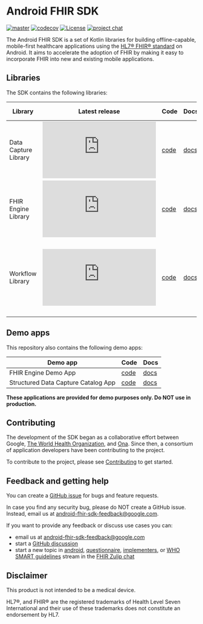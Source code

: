 # Android FHIR SDK

[![master](https://github.com/google/android-fhir/actions/workflows/build.yml/badge.svg?branch=master)](https://github.com/google/android-fhir/actions/workflows/build.yml) [![codecov](https://codecov.io/gh/google/android-fhir/branch/master/graph/badge.svg?token=PDSC4WRDTQ)](https://codecov.io/gh/google/android-fhir/branch/master) [![License](https://img.shields.io/badge/License-Apache_2.0-blue.svg)](https://opensource.org/licenses/Apache-2.0) [![project chat](https://img.shields.io/badge/zulip-join_chat-brightgreen.svg)](https://chat.fhir.org/#narrow/stream/276344-android)

The Android FHIR SDK is a set of Kotlin libraries for building offline-capable, mobile-first
healthcare applications using the [HL7® FHIR® standard](https://www.hl7.org/fhir/) on Android. It
aims to accelerate the adoption of FHIR by making it easy to incorporate FHIR into new and existing
mobile applications.

## Libraries

The SDK contains the following libraries:

| Library              | Latest release                                                                                                                                                                                                                    | Code                                                                  | Docs                                                                                | Min SDK                    | Summary                                                                                                                                                    |
| -------------------- | --------------------------------------------------------------------------------------------------------------------------------------------------------------------------------------------------------------------------------- | --------------------------------------------------------------------- | ----------------------------------------------------------------------------------- |----------------------------|------------------------------------------------------------------------------------------------------------------------------------------------------------|
| Data Capture Library | [![Google Maven](https://badgen.net/maven/v/metadata-url/dl.google.com/dl/android/maven2/com/google/android/fhir/data-capture/maven-metadata.xml)](https://maven.google.com/web/index.html?#com.google.android.fhir:data-capture) | [code](https://github.com/google/android-fhir/tree/master/datacapture)| [docs](https://google.github.io/android-fhir/use/SDCL/) | Android 7.0 (API level 24) | Collect, validate, and process healthcare data on Android                                                                                                  |
| FHIR Engine Library  | [![Google Maven](https://badgen.net/maven/v/metadata-url/dl.google.com/dl/android/maven2/com/google/android/fhir/engine/maven-metadata.xml)](https://maven.google.com/web/index.html?#com.google.android.fhir:engine)             | [code](https://github.com/google/android-fhir/tree/master/engine)     | [docs](https://google.github.io/android-fhir/use/FEL/)             | Android 7.0 (API level 24) | Store and manage FHIR resources locally on Android and synchronize with FHIR server                                                                        |
| Workflow Library     | [![Google Maven](https://badgen.net/maven/v/metadata-url/dl.google.com/dl/android/maven2/com/google/android/fhir/workflow/maven-metadata.xml)](https://maven.google.com/web/index.html?#com.google.android.fhir:workflow)         | [code](https://github.com/google/android-fhir/tree/master/workflow)   | [docs](https://google.github.io/android-fhir/use/WFL/)                | Android 7.0 (API level 24) | Provide decision support and analytics in clinical workflow on Android including implementation of specific FHIR operations ($measure_evaluate and $apply) |

## Demo apps

This repository also contains the following demo apps:

| Demo app                            | Code                                                               | Docs                                                              |
| ----------------------------------- | ------------------------------------------------------------------ | ----------------------------------------------------------------- |
| FHIR Engine Demo App                | [code](https://github.com/google/android-fhir/tree/master/demo)    | [docs](https://google.github.io/android-fhir/use/FEL/Demo-app/)   |
| Structured Data Capture Catalog App | [code](https://github.com/google/android-fhir/tree/master/catalog) | [docs](https://google.github.io/android-fhir/use/SDCL/Demo-app/)  |

**These applications are provided for demo purposes only. Do NOT use in production.**

## Contributing

The development of the SDK began as a collaborative effort between Google, [The World Health Organization](https://www.who.int/), and [Ona](https://ona.io/). Since then, a consortium of application developers have been contributing to the project.

To contribute to the project, please see [Contributing](https://google.github.io/android-fhir/contrib/) to get started.

## Feedback and getting help

You can create a [GitHub issue](https://github.com/google/android-fhir/issues) for bugs and feature requests.

In case you find any security bug, please do NOT create a GitHub issue. Instead, email us at <android-fhir-sdk-feedback@google.com>.

If you want to provide any feedback or discuss use cases you can:

* email us at <android-fhir-sdk-feedback@google.com>
* start a [GitHub discussion](https://github.com/google/android-fhir/discussions)
* start a new topic in [android](https://chat.fhir.org/#narrow/stream/276344-android), [questionnaire](https://chat.fhir.org/#narrow/stream/179255-questionnaire), [implementers](https://chat.fhir.org/#narrow/stream/179166-implementers), or [WHO SMART guidelines](https://chat.fhir.org/#narrow/stream/310477-who-smart-guidelines) stream in the [FHIR Zulip chat](https://chat.fhir.org/)

## Disclaimer

This product is not intended to be a medical device.

HL7®, and FHIR® are the registered trademarks of Health Level Seven International and their use of
these trademarks does not constitute an endorsement by HL7.
